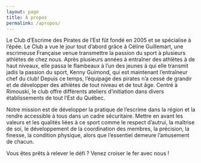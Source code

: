 ```yaml
---
layout: page
title: À propos
permalink: /apropos/
---
```


Le Club d’Escrime des Pirates de l’Est fût fondé en 2005 et se spécialise à l’épée. Le Club a vue le jour tout d’abord grâce à Céline Guillemart, une escrimeuse Française venue transmettre la passion du sport à plusieurs athlètes de chez nous. Après plusieurs années à entraîner des athlètes à de haut niveaux, elle passa le flambeaux à l’un des jeunes à qui elle transmit jadis la passion du sport, Kenny Guimond, qui est maintenant l’entraîneur chef du club! Depuis ce temps, l’équipage des pirates n’a cessé de grandir et de développer des athlètes de tout niveau et de tout âge. Centré à Rimouski, le club offre différents ateliers d’initiation dans divers établissements de tout l’Est du Québec.

Notre mission est de développer la pratique de l’escrime dans la région et la rendre accessible à tous dans un cadre sécuritaire. Mettre en avant les valeurs et les qualités liées à ce sport comme le respect d’autrui, la maîtrise de soi, le développement de la coordination des membres, la précision, la finesse, la condition physique, alors que l’essentiel demeure l’amusement de chacun.

Vous êtes prêts à relever le défi ? Venez croiser le fer avec nous !